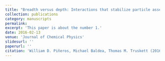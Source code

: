 ```yaml
---
title: "Breadth versus depth: Interactions that stabilize particle assemblies to changes in density or temperature"
collection: publications
category: manuscripts
permalink: 
excerpt: 'This paper is about the number 1.'
date: 2016-02-13
venue: 'Journal of Chemical Physics'
slidesurl: ''
paperurl: ''
citation: 'William D. Piñeros, Michael Baldea, Thomas M. Truskett (2016). &quot; Breadth versus depth: Interactions that stabilize particle assemblies to changes in density or temperature 1.&quot; <i>Journal of Chemical Physics</i>. 1(1).'
---
```

